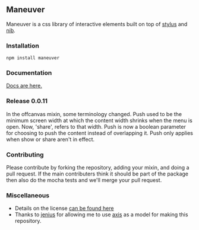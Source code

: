 Maneuver
----

Maneuver is a css library of interactive elements built on top of [stylus](https://github.com/LearnBoost/stylus) and [nib](http://visionmedia.github.io/nib/).

### Installation

```
npm install maneuver
```

### Documentation

<a href="http://rhythnic.github.io/maneuver-docs/">Docs are here.</a>

### Release 0.0.11
In the offcanvas mixin, some terminology changed.  Push used to be the minimum screen width at which the content width shrinks when the menu is open.  Now, 'share', refers to that width.  Push is now a boolean parameter for choosing to push the content instead of overlapping it.  Push only applies when show or share aren't in effect.

### Contributing
Please contribute by forking the repository, adding your mixin, and doing a pull request.  If the main contributers think it should be part of the package then also do the mocha tests and we'll merge your pull request.


### Miscellaneous

- Details on the license [can be found here](license.md)
- Thanks to <a href="https://github.com/jenius">jenius</a> for allowing me to use <a href="https://github.com/jenius/axis">axis</a> as a model for making this repository.